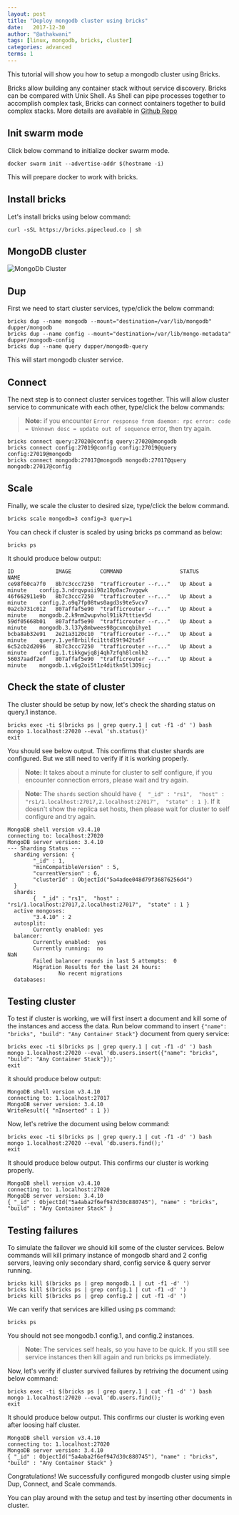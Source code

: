 ```yaml
---
layout: post
title: "Deploy mongodb cluster using bricks"
date:   2017-12-30
author: "@athakwani"
tags: [linux, mongodb, bricks, cluster]
categories: advanced
terms: 1
---
```


This tutorial will show you how to setup a mongodb cluster using Bricks. 

Bricks allow building any container stack without service discovery. Bricks can be compared with Unix Shell. As Shell can pipe processes together to accomplish complex task, Bricks can connect containers together to build complex stacks. 
More details are available in [Github Repo](https://github.com/pipecloud/Bricks)

## Init swarm mode

Click below command to initialize docker swarm mode.

```.term1
docker swarm init --advertise-addr $(hostname -i)
```

This will prepare docker to work with bricks.

## Install bricks

Let's install bricks using below command:

```.term1
curl -sSL https://bricks.pipecloud.co | sh
```

## MongoDB cluster

![MongoDb Cluster](https://linode.com/docs/assets/mongodb-cluster-diagram.png)

## Dup

First we need to start cluster services, type/click the below command:

```.term1
bricks dup --name mongodb --mount="destination=/var/lib/mongodb" dupper/mongodb
bricks dup --name config --mount="destination=/var/lib/mongo-metadata" dupper/mongodb-config
bricks dup --name query dupper/mongodb-query
```

This will start mongodb cluster service.


## Connect

The next step is to connect cluster services together. This will allow cluster service to communicate with each other, type/click the below commands:

> **Note:** if you encounter `Error response from daemon: rpc error: code = Unknown desc = update out of sequence` error, then try again.

```.term1
bricks connect query:27020@config query:27020@mongodb
bricks connect config:27019@config config:27019@query config:27019@mongodb
bricks connect mongodb:27017@mongodb mongodb:27017@query mongodb:27017@config
```

## Scale

Finally, we scale the cluster to desired size, type/click the below command.

```.term1
bricks scale mongodb=3 config=3 query=1
```

You can check if cluster is scaled by using bricks ps command as below:

```.term1
bricks ps
```

It should produce below output:

```
ID             IMAGE         COMMAND                  STATUS               NAME
ce98f60ca7f0   8b7c3ccc7250  "trafficrouter --r..."   Up About a minute    config.3.ndrqvpuii98z10p0ac7nvgqwk
46f662911e9b   8b7c3ccc7250  "trafficrouter --r..."   Up About a minute    config.2.o9q7fp08tws0agd3s9te5vcv7
0a2cb731c012   807affaf5e90  "trafficrouter --r..."   Up About a minute    mongodb.2.k9nm2wupvhol91ik7tttiev5d
59df05668b01   807affaf5e90  "trafficrouter --r..."   Up About a minute    mongodb.3.l37y8mbwees98gcxmcqbihye1
bcba8ab32e91   2e21a3120c10  "trafficrouter --r..."   Up About a minute    query.1.yef8rbilfci1ttd19t942ta5f
6c52cb2d2096   8b7c3ccc7250  "trafficrouter --r..."   Up About a minute    config.1.tikkgwjq8j4qh7zfqh8lcmlh2
56037aadf2ef   807affaf5e90  "trafficrouter --r..."   Up About a minute    mongodb.1.v6g2oi5t1z4ditkn5tl309icj
```

## Check the state of cluster

The cluster should be setup by now, let's check the sharding status on query.1 instance.

```.term1
bricks exec -ti $(bricks ps | grep query.1 | cut -f1 -d' ') bash
mongo 1.localhost:27020 --eval 'sh.status()'
exit
```

You should see below output. This confirms that cluster shards are configured. But we still need to verify if it is working properly.

> **Note:** It takes about a minute for cluster to self configure, if you encounter connection errors, please wait and try again.

> **Note:** The `shards` section should have `{  "_id" : "rs1",  "host" : "rs1/1.localhost:27017,2.localhost:27017",  "state" : 1 }`. If it doesn't show the replica set hosts, then please wait for cluster to self configure and try again.

```
MongoDB shell version v3.4.10
connecting to: localhost:27020
MongoDB server version: 3.4.10
--- Sharding Status ---
  sharding version: {
        "_id" : 1,
        "minCompatibleVersion" : 5,
        "currentVersion" : 6,
        "clusterId" : ObjectId("5a4adee048d79f36876256d4")
  }
  shards:
        {  "_id" : "rs1",  "host" : "rs1/1.localhost:27017,2.localhost:27017",  "state" : 1 }
  active mongoses:
        "3.4.10" : 2
  autosplit:
        Currently enabled: yes
  balancer:
        Currently enabled:  yes
        Currently running:  no
NaN
        Failed balancer rounds in last 5 attempts:  0
        Migration Results for the last 24 hours:
                No recent migrations
  databases:
```

## Testing cluster

To test if cluster is working, we will first insert a document and kill some of the instances and access the data. Run below command to insert `{"name": "bricks", "build": "Any Container Stack"}` document from query service:

```.term1
bricks exec -ti $(bricks ps | grep query.1 | cut -f1 -d' ') bash
mongo 1.localhost:27020 --eval 'db.users.insert({"name": "bricks", "build": "Any Container Stack"});'
exit
```

it should produce below output:
```
MongoDB shell version v3.4.10
connecting to: 1.localhost:27017
MongoDB server version: 3.4.10
WriteResult({ "nInserted" : 1 })
```

Now, let's retrive the document using below command:

```.term1
bricks exec -ti $(bricks ps | grep query.1 | cut -f1 -d' ') bash
mongo 1.localhost:27020 --eval 'db.users.find();'
exit
```

It should produce below output. This confirms our cluster is working properly.

```
MongoDB shell version v3.4.10
connecting to: 1.localhost:27020
MongoDB server version: 3.4.10
{ "_id" : ObjectId("5a4aba2f6ef947d30c880745"), "name" : "bricks", "build" : "Any Container Stack" }
```

## Testing failures

To simulate the failover we should kill some of the cluster services. Below commands will kill primary instance of mongodb shard and 2 config servers, leaving only secondary shard, config service & query server running. 

```.term1
bricks kill $(bricks ps | grep mongodb.1 | cut -f1 -d' ')
bricks kill $(bricks ps | grep config.1 | cut -f1 -d' ')
bricks kill $(bricks ps | grep config.2 | cut -f1 -d' ')
```

We can verify that services are killed using ps command:

```.term1
bricks ps
```

You should not see mongodb.1 config.1, and config.2 instances.
> **Note:** The services self heals, so you have to be quick. If you still see service instances then kill again and run bricks ps immediately.

Now, let's verify if cluster survived failures by retriving the document using below command:

```.term1
bricks exec -ti $(bricks ps | grep query.1 | cut -f1 -d' ') bash
mongo 1.localhost:27020 --eval 'db.users.find();'
exit
```

It should produce below output. This confirms our cluster is working even after loosing half cluster.

```
MongoDB shell version v3.4.10
connecting to: 1.localhost:27020
MongoDB server version: 3.4.10
{ "_id" : ObjectId("5a4aba2f6ef947d30c880745"), "name" : "bricks", "build" : "Any Container Stack" }
```

Congratulations! We successfully configured mongodb cluster using simple Dup, Connect, and Scale commands. 

You can play around with the setup and test by inserting other documents in cluster.